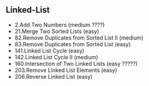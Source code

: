 ## Linked-List
* 2.Add Two Numbers (medium ????)
* 21.Merge Two Sorted Lists (easy)
* 82.Remove Duplicates from Sorted List II (medium)
* 83.Remove Duplicates from Sorted List (easy)
* 141.Linked List Cycle (easy)
* 142.Linked List Cycle II (medium)
* 160.Intersection of Two Linked Lists (easy ?????)
* 203.Remove Linked List Elements (easy)
* 206.Reverse Linked List (easy)